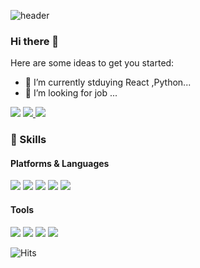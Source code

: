 


![header](https://capsule-render.vercel.app/api?type=waving&color=gradient&height=300&section=header&text=CodeGream🎨&fontSize=70)


### Hi there 👋


<!--
**jihoon0324/jihoon0324** is a ✨ _special_ ✨ repository because its `README.md` (this file) appears on your GitHub profile.
- 🔭 I’m currently working on ...
- 🤔 I’m looking for help with ...
- 💬 Ask me about ...
- 📫 How to reach me: ...
- 😄 Pronouns: ...
- ⚡ Fun fact: ...
-->


Here are some ideas to get you started:  


- 🌱 I’m currently stduying React ,Python...    
- 👯 I’m looking for job ...    





<p>
  
  
  <a href="https://jihoon0324.github.io/" target="_blank"><img src="https://img.shields.io/badge/Blog-DD0B78?style=flat-square&logo=GitHub%20Sponsors&logoColor=white"/></a>
  <a href="https://www.linkedin.com/in/jihoon-oh-30585a204/" target="_blank"><img src="https://img.shields.io/badge/JihoonOh-0A66C2?style=flat-square&logo=Linkedin&logoColor=white"/>
    <a href="mailto:jihoon0324@hotmail.com" target="_blank"><img src="https://img.shields.io/badge/jihoon0324@hotmail.com-EA4335?style=flat-square&logo=Gmail&logoColor=white"/></a>  
    
 </p> 





### 💪 Skills

#### Platforms & Languages

<p>
<img src="https://img.shields.io/badge/Java-FC4C02?style=flat-square&logo=Java&logoColor=white"/> <img src="https://img.shields.io/badge/JavaScript-007396?style=flat-square&logo=javaScript&logoColor=white"/> <img src="https://img.shields.io/badge/Bootstrap-3766AB?style=flat-square&logo=Bootstrap&logoColor=white"/>
 <img src="https://img.shields.io/badge/CSS-green?style=flat-square&logo=CSS3&logoColor=1572B6"/> <img src="https://img.shields.io/badge/Python-792EE5?style=flat-square&logo=Python&logoColor=2B2728"/>  
  
</p>


#### Tools
<p> 
<img src="https://img.shields.io/badge/Eclipse%20IDE-007ACC?style=square&logo=Eclipse%2IDE&logoColor=white"/> 
  <img src="https://img.shields.io/badge/Visual%20Studio%20Code-2C2255?style=squaree&logo=Visual%20Studio%20Code&logoColor=white"/> 
  <img src="https://img.shields.io/badge/NetBeans%20IDE-3EAAAF?style=square&logo=NetBeans%20IDE&logoColor=white"/> 
  <img src="https://img.shields.io/badge/IntelliJ%20IDE-E2001A?style=square&logo=IntelliJ%20IDE&logoColor=000000"/> 
   
</p>

![Hits](https://hits.seeyoufarm.com/api/count/incr/badge.svg?url=https%3A%2F%2Fgithub.com%2Fjihoon0324&count_bg=%2317A797&title_bg=%2325263A&icon=openid.svg&icon_color=%23C41010&title=hits&edge_flat=false)
